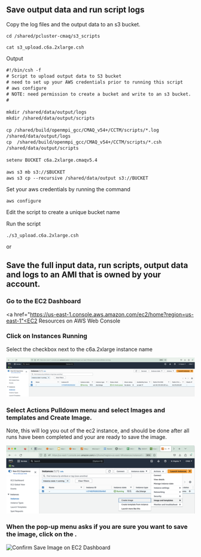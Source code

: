 ## Save output data and run script logs 

Copy the log files and the output data to an s3 bucket.


```
cd /shared/pcluster-cmaq/s3_scripts
```

```
cat s3_upload.c6a.2xlarge.csh
```

Output

```
#!/bin/csh -f
# Script to upload output data to S3 bucket
# need to set up your AWS credentials prior to running this script
# aws configure
# NOTE: need permission to create a bucket and write to an s3 bucket. 
# 

mkdir /shared/data/output/logs
mkdir /shared/data/output/scripts

cp /shared/build/openmpi_gcc/CMAQ_v54+/CCTM/scripts/*.log /shared/data/output/logs
cp  /shared/build/openmpi_gcc/CMAQ_v54+/CCTM/scripts/*.csh /shared/data/output/scripts

setenv BUCKET c6a.2xlarge.cmaqv5.4

aws s3 mb s3://$BUCKET
aws s3 cp --recursive /shared/data/output s3://BUCKET
```

Set your aws credentials by running the command

```
aws configure
```


Edit the script to create a unique bucket name

Run the script

```
./s3_upload.c6a.2xlarge.csh
```



or

## Save the full input data, run scripts, output data and logs to an AMI that is owned by your account.

### Go to the EC2 Dashboard 

<a href="https://us-east-1.console.aws.amazon.com/ec2/home?region=us-east-1"<EC2 Resources on AWS Web Console</a>


### Click on Instances Running

Select the checkbox next to the c6a.2xlarge instance name

![Select Instance on EC2 Dashboard](../web-vm/ec2_select_instance_checkbox.png)

### Select Actions Pulldown menu and select Images and templates and Create Image.

Note, this will log you out of the ec2 instance, and should be done after all runs have been completed and your are ready to save the image.

![Create Image on EC2 Dashboard](../web-vm/ec2_web_console_save_image.png)

### When the pop-up menu asks if you are sure you want to save the image, click on the .

![Confirm Save Image on EC2 Dashboard](../web-vm/ec2-dashboard-confirm-save-image.png)



